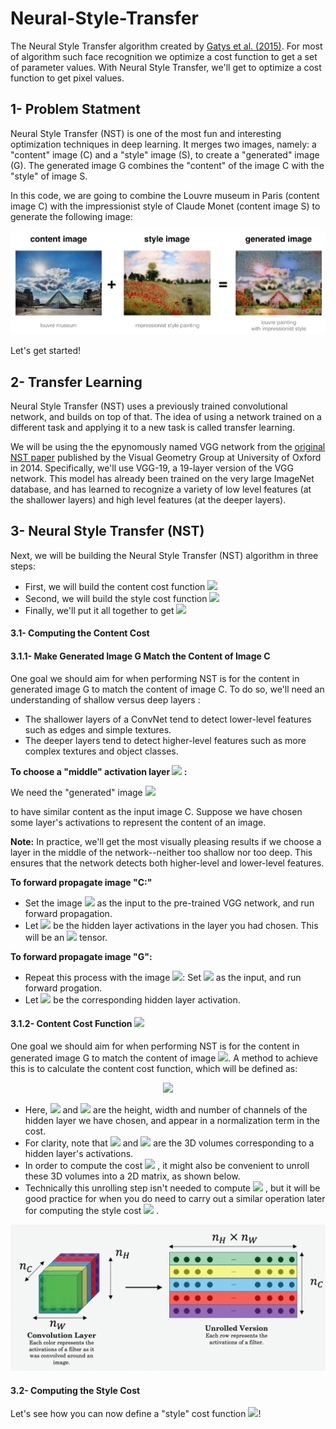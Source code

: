 # Neural-Style-Transfer
The Neural Style Transfer algorithm created by [Gatys et al. (2015)](https://arxiv.org/abs/1508.06576).
For most of algorithm such face recognition we optimize a cost function to get a set of parameter values. With Neural Style Transfer, we'll get to optimize a cost function to get pixel values.

## 1- Problem Statment

Neural Style Transfer (NST) is one of the most fun and interesting optimization techniques in deep learning. It merges two images, namely: a "content" image (C) and a "style" image (S), to create a "generated" image (G). The generated image G combines the "content" of the image C with the "style" of image S.

In this code, we are going to combine the Louvre museum in Paris (content image C) with the impressionist style of Claude Monet (content image S) to generate the following image:

<p align="center">
  <img width="800" src="https://github.com/ShafieCoder/Neural-Style-Transfer/blob/main/images/louvre_generated.png" alt="NST-louver">
</p>

Let's get started!

## 2- Transfer Learning

Neural Style Transfer (NST) uses a previously trained convolutional network, and builds on top of that. The idea of using a network trained on a different task and applying it to a new task is called transfer learning.

We will be using the the epynomously named VGG network from the [original NST paper](https://arxiv.org/abs/1508.06576) published by the Visual Geometry Group at University of Oxford in 2014. Specifically, we'll use VGG-19, a 19-layer version of the VGG network. This model has already been trained on the very large ImageNet database, and has learned to recognize a variety of low level features (at the shallower layers) and high level features (at the deeper layers).

## 3- Neural Style Transfer (NST)
Next, we will be building the Neural Style Transfer (NST) algorithm in three steps:
* First, we will build the content cost function <img src="https://render.githubusercontent.com/render/math?math=J_{content}(C,G)">
* Second, we will build the style cost function <img src="https://render.githubusercontent.com/render/math?math=J_{style}(S,G)">
* Finally, we'll put it all together to get <img src="https://render.githubusercontent.com/render/math?math=\alpha J_{content}(C,G) + \beta J_{style}(S,G) ">

#### 3.1- Computing the Content Cost

#### 3.1.1- Make Generated Image G Match the Content of Image C 
One goal we should aim for when performing NST is for the content in generated image G to match the content of image C. To do so, we'll need an understanding of shallow versus deep layers :
 * The shallower layers of a ConvNet tend to detect lower-level features such as edges and simple textures.
 * The deeper layers tend to detect higher-level features such as more complex textures and object classes.
 
 **To choose a "middle" activation layer <img src="https://render.githubusercontent.com/render/math?math=a^{[l]}"> :**
 
We need the "generated" image <img src="https://render.githubusercontent.com/render/math?math=G">
  
  to have similar content as the input image C. Suppose we have chosen some layer's activations to represent the content of an image.

**Note:** In practice, we'll get the most visually pleasing results if we choose a layer in the middle of the network--neither too shallow nor too deep. This ensures that the network detects both higher-level and lower-level features.

**To forward propagate image "C:"**
* Set the image <img src="https://render.githubusercontent.com/render/math?math=C"> as the input to the pre-trained VGG network, and run forward propagation.
* Let  <img src="https://render.githubusercontent.com/render/math?math=a^{(C)}"> be the hidden layer activations in the layer you had chosen. This will be an <img src="https://render.githubusercontent.com/render/math?math=n_H \times n_W \times n_C"> tensor.

**To forward propagate image "G":**
* Repeat this process with the image <img src="https://render.githubusercontent.com/render/math?math=G">: Set <img src="https://render.githubusercontent.com/render/math?math=G"> as the input, and run forward progation.
* Let  <img src="https://render.githubusercontent.com/render/math?math=a^{(G)}">  be the corresponding hidden layer activation.

#### 3.1.2- Content Cost Function <img src="https://render.githubusercontent.com/render/math?math=J_{content}(C,G)">
One goal we should aim for when performing NST is for the content in generated image G to match the content of image <img src="https://render.githubusercontent.com/render/math?math=C">. A method to achieve this is to calculate the content cost function, which will be defined as:
<p align = "center">
<img src="https://render.githubusercontent.com/render/math?math=J_{content}(C,G) = \frac{1}{4\times n_H \times n_W \times n_C}\sum_{\text{all entries}}(a^{(C)}-a^{(G)})^2">
</p>

* Here,  <img src="https://render.githubusercontent.com/render/math?math=n_H,n_W"> and <img src="https://render.githubusercontent.com/render/math?math=n_C">  are the height, width and number of channels of the hidden layer we have chosen, and appear in a normalization term in the cost.
* For clarity, note that  <img src="https://render.githubusercontent.com/render/math?math=a^{(C)}">   and  <img src="https://render.githubusercontent.com/render/math?math=a^{(G)}">   are the 3D volumes corresponding to a hidden layer's activations.
* In order to compute the cost  <img src="https://render.githubusercontent.com/render/math?math=J_{content}(C,G)"> , it might also be convenient to unroll these 3D volumes into a 2D matrix, as shown below.
* Technically this unrolling step isn't needed to compute  <img src="https://render.githubusercontent.com/render/math?math=J_{content}"> , but it will be good practice for when you do need to carry out a similar operation later for computing the style cost  <img src="https://render.githubusercontent.com/render/math?math=J_{style}"> .

<p align="center">
  <img width="700" src="https://github.com/ShafieCoder/Neural-Style-Transfer/blob/main/images/NST_LOSS.png" alt="unrolled version">
</p>

#### 3.2- Computing the Style Cost
Let's see how you can now define a "style" cost function <img src="https://render.githubusercontent.com/render/math?math=J_{style}(S,G)">!









